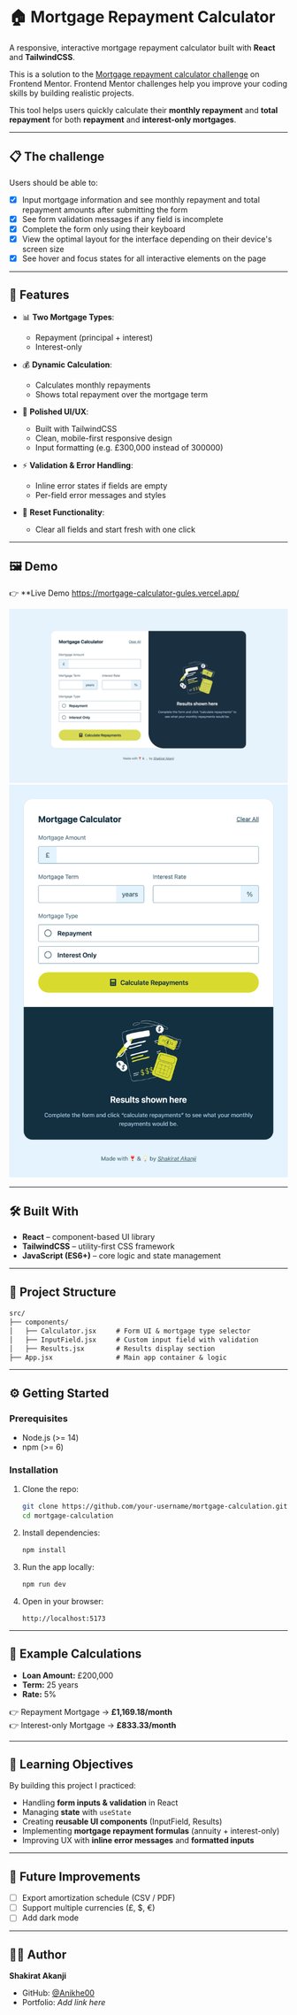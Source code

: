# 🏠 Mortgage Repayment Calculator

A responsive, interactive mortgage repayment calculator built with **React** and **TailwindCSS**.

This is a solution to the [Mortgage repayment calculator challenge](https://www.frontendmentor.io/challenges/mortgage-repayment-calculator-Galx1LXK73) on Frontend Mentor. Frontend Mentor challenges help you improve your coding skills by building realistic projects.

This tool helps users quickly calculate their **monthly repayment** and **total repayment** for both **repayment** and **interest-only mortgages**.

---

## 📋 The challenge

Users should be able to:

- [x] Input mortgage information and see monthly repayment and total repayment amounts after submitting the form
- [x] See form validation messages if any field is incomplete
- [x] Complete the form only using their keyboard
- [x] View the optimal layout for the interface depending on their device's screen size
- [x] See hover and focus states for all interactive elements on the page

---

## 🚀 Features

- 📊 **Two Mortgage Types**:

  - Repayment (principal + interest)
  - Interest-only

- 💰 **Dynamic Calculation**:

  - Calculates monthly repayments
  - Shows total repayment over the mortgage term

- 🎨 **Polished UI/UX**:

  - Built with TailwindCSS
  - Clean, mobile-first responsive design
  - Input formatting (e.g. £300,000 instead of 300000)

- ⚡ **Validation & Error Handling**:

  - Inline error states if fields are empty
  - Per-field error messages and styles

- 🧹 **Reset Functionality**:
  - Clear all fields and start fresh with one click

---

## 🖼️ Demo

👉 \*\*Live Demo
https://mortgage-calculator-gules.vercel.app/

![Mortgage Calculator Screenshot Desktop](./src/assets/MortgageCalc.png)  
![Mortgage Calculator Screenshot Tablet](./src/assets/MortgageCalcTablet.png)

---

## 🛠️ Built With

- **React** – component-based UI library
- **TailwindCSS** – utility-first CSS framework
- **JavaScript (ES6+)** – core logic and state management

---

## 📂 Project Structure

```
src/
├── components/
│   ├── Calculator.jsx     # Form UI & mortgage type selector
│   ├── InputField.jsx     # Custom input field with validation
│   ├── Results.jsx        # Results display section
├── App.jsx                # Main app container & logic
```

---

## ⚙ Getting Started

### Prerequisites

- Node.js (>= 14)
- npm (>= 6)

### Installation

1. Clone the repo:

   ```bash
   git clone https://github.com/your-username/mortgage-calculation.git
   cd mortgage-calculation
   ```

2. Install dependencies:

   ```bash
   npm install
   ```

3. Run the app locally:

   ```bash
   npm run dev
   ```

4. Open in your browser:
   ```
   http://localhost:5173
   ```

---

## 🧮 Example Calculations

- **Loan Amount:** £200,000
- **Term:** 25 years
- **Rate:** 5%

👉 Repayment Mortgage → **£1,169.18/month**  
👉 Interest-only Mortgage → **£833.33/month**

---

## 📖 Learning Objectives

By building this project I practiced:

- Handling **form inputs & validation** in React
- Managing **state** with `useState`
- Creating **reusable UI components** (InputField, Results)
- Implementing **mortgage repayment formulas** (annuity + interest-only)
- Improving UX with **inline error messages** and **formatted inputs**

---

## 🚧 Future Improvements

- [ ] Export amortization schedule (CSV / PDF)
- [ ] Support multiple currencies (£, $, €)
- [ ] Add dark mode

---

## 👩‍💻 Author

**Shakirat Akanji**

- GitHub: [@Anikhe00](https://github.com/Anikhe00)
- Portfolio: _Add link here_
